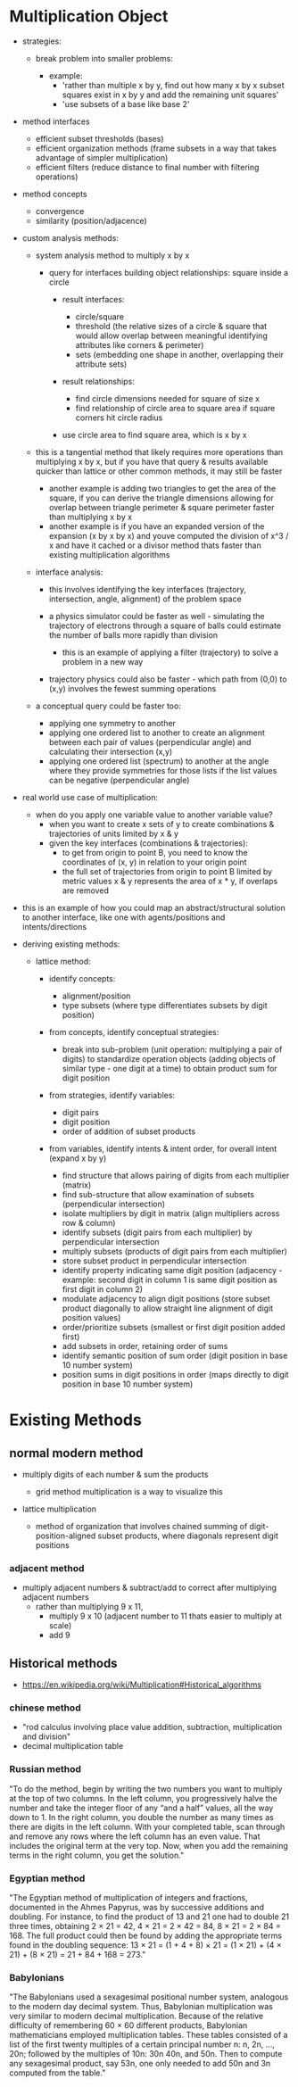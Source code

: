 # Multiplication Object


  - strategies:

    - break problem into smaller problems:

      - example: 
        - 'rather than multiple x by y, find out how many x by x subset squares exist in x by y and add the remaining unit squares'
        - 'use subsets of a base like base 2'


  - method interfaces

    - efficient subset thresholds (bases)
    - efficient organization methods (frame subsets in a way that takes advantage of simpler multiplication)
    - efficient filters (reduce distance to final number with filtering operations)


  - method concepts

    - convergence
    - similarity (position/adjacence)


  - custom analysis methods:

    - system analysis method to multiply x by x

      - query for interfaces building object relationships: square inside a circle

        - result interfaces:
          - circle/square
          - threshold (the relative sizes of a circle & square that would allow overlap between meaningful identifying attributes like corners & perimeter)
          - sets (embedding one shape in another, overlapping their attribute sets)

        - result relationships:
          - find circle dimensions needed for square of size x
          - find relationship of circle area to square area if square corners hit circle radius

        - use circle area to find square area, which is x by x

    - this is a tangential method that likely requires more operations than multiplying x by x, but if you have that query & results available quicker than lattice or other common methods, it may still be faster
      - another example is adding two triangles to get the area of the square, if you can derive the triangle dimensions allowing for overlap between triangle perimeter & square perimeter faster than multiplying x by x
      - another example is if you have an expanded version of the expansion (x by x by x) and youve computed the division of x^3 / x and have it cached or a divisor method thats faster than existing multiplication algorithms

    - interface analysis:

      - this involves identifying the key interfaces (trajectory, intersection, angle, alignment) of the problem space 

      - a physics simulator could be faster as well - simulating the trajectory of electrons through a square of balls could estimate the number of balls more rapidly than division
        - this is an example of applying a filter (trajectory) to solve a problem in a new way

      - trajectory physics could also be faster - which path from (0,0) to (x,y) involves the fewest summing operations

    - a conceptual query could be faster too:

      - applying one symmetry to another
      - applying one ordered list to another to create an alignment between each pair of values (perpendicular angle) and calculating their intersection (x,y)
      - applying one ordered list (spectrum) to another at the angle where they provide symmetries for those lists if the list values can be negative (perpendicular angle)

  - real world use case of multiplication:

    - when do you apply one variable value to another variable value?
      - when you want to create x sets of y to create combinations & trajectories of units limited by x & y
      - given the key interfaces (combinations & trajectories):
        - to get from origin to point B, you need to know the coordinates of (x, y) in relation to your origin point
        - the full set of trajectories from origin to point B limited by metric values x & y represents the area of x * y, if overlaps are removed

  - this is an example of how you could map an abstract/structural solution to another interface, like one with agents/positions and intents/directions

  - deriving existing methods:

    - lattice method:

      - identify concepts:
        - alignment/position
        - type subsets (where type differentiates subsets by digit position)

      - from concepts, identify conceptual strategies:
        - break into sub-problem (unit operation: multiplying a pair of digits) to standardize operation objects (adding objects of similar type - one digit at a time) to obtain product sum for digit position

      - from strategies, identify variables:
        - digit pairs
        - digit position
        - order of addition of subset products

      - from variables, identify intents & intent order, for overall intent (expand x by y)
        - find structure that allows pairing of digits from each multiplier (matrix)
        - find sub-structure that allow examination of subsets (perpendicular intersection)
        - isolate multipliers by digit in matrix (align multipliers across row & column)
        - identify subsets (digit pairs from each multiplier) by perpendicular intersection
        - multiply subsets (products of digit pairs from each multiplier)
        - store subset product in perpendicular intersection
        - identify property indicating same digit position (adjacency - example: second digit in column 1 is same digit position as first digit in column 2)
        - modulate adjacency to align digit positions (store subset product diagonally to allow straight line alignment of digit position values)
        - order/prioritize subsets (smallest or first digit position added first)
        - add subsets in order, retaining order of sums
        - identify semantic position of sum order (digit position in base 10 number system)
        - position sums in digit positions in order (maps directly to digit position in base 10 number system)


# Existing Methods

## normal modern method

  - multiply digits of each number & sum the products
    - grid method multiplication is a way to visualize this

  - lattice multiplication
    - method of organization that involves chained summing of digit-position-aligned subset products, where diagonals represent digit positions

### adjacent method

  - multiply adjacent numbers & subtract/add to correct after multiplying adjacent numbers
    - rather than multiplying 9 x 11, 
      - multiply 9 x 10 (adjacent number to 11 thats easier to multiply at scale)
      - add 9

## Historical methods

- https://en.wikipedia.org/wiki/Multiplication#Historical_algorithms

### chinese method

  - "rod calculus involving place value addition, subtraction, multiplication and division"
  - decimal multiplication table

### Russian method

  "To do the method, begin by writing the two numbers you want to multiply at the top of two columns. 
  In the left column, you progressively halve the number and take the integer floor of any “and a half” values, all the way down to 1. 
  In the right column, you double the number as many times as there are digits in the left column.
  With your completed table, scan through and remove any rows where the left column has an even value. That includes the original term at the very top.
  Now, when you add the remaining terms in the right column, you get the solution."


### Egyptian method

  "The Egyptian method of multiplication of integers and fractions, documented in the Ahmes Papyrus, was by successive additions and doubling. 
  For instance, to find the product of 13 and 21 one had to double 21 three times, obtaining 2 × 21 = 42, 4 × 21 = 2 × 42 = 84, 8 × 21 = 2 × 84 = 168. 
  The full product could then be found by adding the appropriate terms found in the doubling sequence:
  13 × 21 = (1 + 4 + 8) × 21 = (1 × 21) + (4 × 21) + (8 × 21) = 21 + 84 + 168 = 273."

### Babylonians

  "The Babylonians used a sexagesimal positional number system, analogous to the modern day decimal system. 
  Thus, Babylonian multiplication was very similar to modern decimal multiplication. 
  Because of the relative difficulty of remembering 60 × 60 different products, Babylonian mathematicians employed multiplication tables. 
  These tables consisted of a list of the first twenty multiples of a certain principal number n: n, 2n, ..., 20n; 
  followed by the multiples of 10n: 30n 40n, and 50n. 
  Then to compute any sexagesimal product, say 53n, one only needed to add 50n and 3n computed from the table."

